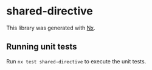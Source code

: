 # shared-directive

This library was generated with [Nx](https://nx.dev).

## Running unit tests

Run `nx test shared-directive` to execute the unit tests.
